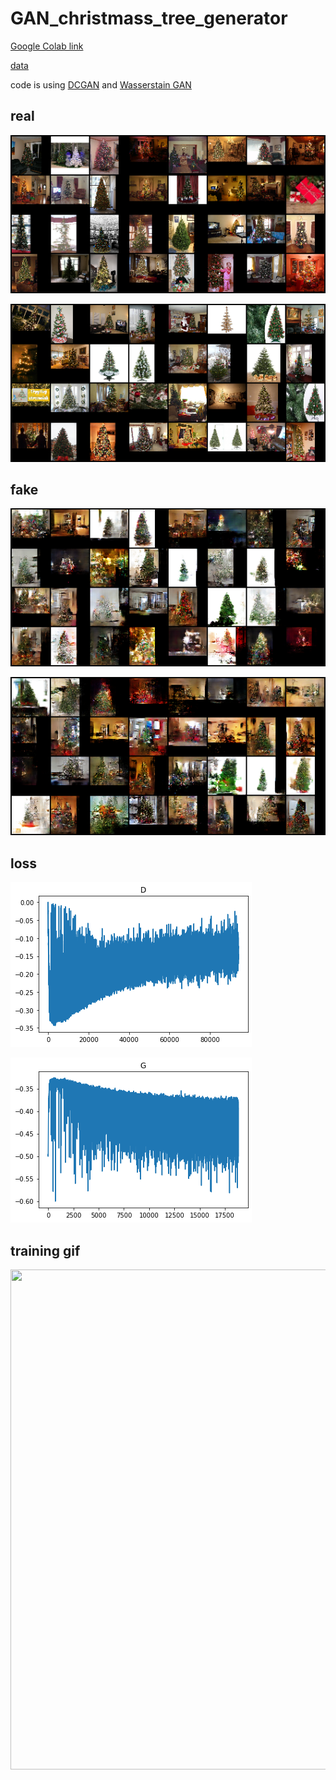 # GAN_christmass_tree_generator


[Google Colab link](https://colab.research.google.com/drive/101mA97Hfx15FZJLsNwTq7F4WRpE546OL?usp=sharing)

[data](https://drive.google.com/file/d/1o03SwxJVVhRnsn245hphj5GqEF5sjOZD/view?usp=sharing)

code is using [DCGAN](https://arxiv.org/pdf/1511.06434.pdf) and [Wasserstain GAN](https://arxiv.org/pdf/1701.07875.pdf)


## real
![img](example_img/real0000000.png)



![img](example_img/real0000001.png)


## fake
![img](example_img/0093500.png)


![img](example_img/0093600.png)




## loss
![img](example_img/D_loss.png)


![img](example_img/G_loss.png)




## training gif
<img src="example_img/gan_res2.gif" width="1000" height="800" />
